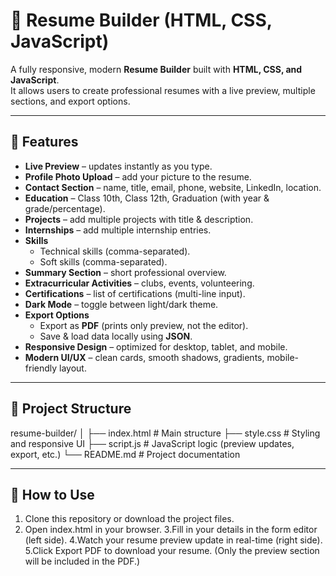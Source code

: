 # 🌟 Resume Builder (HTML, CSS, JavaScript)

A fully responsive, modern **Resume Builder** built with **HTML, CSS, and JavaScript**.  
It allows users to create professional resumes with a live preview, multiple sections, and export options.

---

## 📌 Features

- **Live Preview** – updates instantly as you type.  
- **Profile Photo Upload** – add your picture to the resume.  
- **Contact Section** – name, title, email, phone, website, LinkedIn, location.  
- **Education** – Class 10th, Class 12th, Graduation (with year & grade/percentage).  
- **Projects** – add multiple projects with title & description.  
- **Internships** – add multiple internship entries.  
- **Skills**  
  - Technical skills (comma-separated).  
  - Soft skills (comma-separated).  
- **Summary Section** – short professional overview.  
- **Extracurricular Activities** – clubs, events, volunteering.  
- **Certifications** – list of certifications (multi-line input).  
- **Dark Mode** – toggle between light/dark theme.  
- **Export Options**  
  - Export as **PDF** (prints only preview, not the editor).  
  - Save & load data locally using **JSON**.  
- **Responsive Design** – optimized for desktop, tablet, and mobile.  
- **Modern UI/UX** – clean cards, smooth shadows, gradients, mobile-friendly layout.

---

## 📂 Project Structure

resume-builder/
│
├── index.html # Main structure
├── style.css # Styling and responsive UI
├── script.js # JavaScript logic (preview updates, export, etc.)
└── README.md # Project documentation

---

## 🚀 How to Use

1. Clone this repository or download the project files.
2. Open index.html in your browser.
3.Fill in your details in the form editor (left side).
4.Watch your resume preview update in real-time (right side).
5.Click Export PDF to download your resume.
(Only the preview section will be included in the PDF.)




